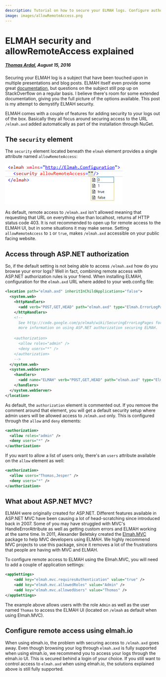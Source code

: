 ```yaml
---
description: Tutorial on how to secure your ELMAH logs. Configure authorization through web.config and learn how to set it up when using ASP.NET MVC.
image: images/allowRemoteAccess.png
---
```


# ELMAH security and allowRemoteAccess explained

##### [Thomas Ardal](http://elmah.io/about/), August 15, 2016

Securing your ELMAH log is a subject that have been touched upon in multiple presentations and blog posts. ELMAH itself even provide some great [documentation](https://elmah.github.io/a/securing-error-log-pages/), but questions on the subject still pop up on StackOverflow on a regular basis. I believe there's room for some extended documentation, giving you the full picture of the options available. This post is my attempt to demystify ELMAH security.

ELMAH comes with a couple of features for adding security to your logs out of the box. Basically they all focus around securing access to the URL `/elmah.axd` added automatically as part of the installation through NuGet.

## The `security` element

The `security` element located beneath the `elmah` element provides a single attribute named `allowRemoteAccess`:

![allowRemoteAccess](images/allowRemoteAccess.png)

As default, remote access to `/elmah.axd` isn't allowed meaning that requesting that URL on everything else than localhost, returns af HTTP status code 403. It is not recommended to open up for remote access to the ELMAH UI, but in some situations it may make sense. Setting `allowRemoteAccess` to `1` or `true`, makes `/elmah.axd` accessible on your public facing website.

## Access through ASP.NET authorization

So, if the default setting is not being able to access `/elmah.axd` how do you browse your error logs? Well in fact, combining remote access with ASP.NET authorization rules is your friend. When installing ELMAH, configuration for the `elmah.axd` URL where added to your web.config file:

```xml
<location path="elmah.axd" inheritInChildApplications="false">
  <system.web>
    <httpHandlers>
      <add verb="POST,GET,HEAD" path="elmah.axd" type="Elmah.ErrorLogPageFactory, Elmah" />
    </httpHandlers>
    <!-- 
      See http://code.google.com/p/elmah/wiki/SecuringErrorLogPages for 
      more information on using ASP.NET authorization securing ELMAH.

    <authorization>
      <allow roles="admin" />
      <deny users="*" />  
    </authorization>
    -->
  </system.web>
  <system.webServer>
    <handlers>
      <add name="ELMAH" verb="POST,GET,HEAD" path="elmah.axd" type="Elmah.ErrorLogPageFactory, Elmah" preCondition="integratedMode" />
    </handlers>
  </system.webServer>
</location>
```

As default, the `authorization` element is commented out. If you remove the comment around that element, you will get a default security setup where admin users will be allowed access to `/elmah.axd` only. This is configured through the `allow` and `deny` elements:

```xml
<authorization>
  <allow roles="admin" />
  <deny users="*" />  
</authorization>
```

If you want to allow a list of users only, there's an `users` attribute available on the `allow` element as well:

```xml
<authorization>
  <allow users="Thomas,Jesper" />
  <deny users="*" />  
</authorization>
```

## What about ASP.NET MVC?

ELMAH were originally created for ASP.NET. Different features available in ASP.NET MVC have been causing a lot of head-scratching since introduced back in 2007. Some of you may have struggled with MVC's HandleErrorAttribute as well as getting custom errors and ELMAH working at the same time. In 2011, Alexander Beletsky created the [Elmah.MVC](https://github.com/alexbeletsky/elmah-mvc) package to help MVC developers using ELMAH. We highly recommend MVC projects to use this package, since it removes a lot of the frustrations that people are having with MVC and ELMAH.

To configure remote access to ELMAH using the Elmah.MVC, you will need to add a couple of application settings:

```xml
<appSettings>
    <add key="elmah.mvc.requiresAuthentication" value="true" />
    <add key="elmah.mvc.allowedRoles" value="Admin" />
    <add key="elmah.mvc.allowedUsers" value="Thomas" />
</appSettings>
```

The example above allows users with the role `Admin` as well as the user named `Thomas` to access the ELMAH UI (located on `/elmah` as default when using Elmah.MVC).

## Configure remote access using elmah.io

When using elmah.io, the problem with securing access to `/elmah.axd` goes away. Even though browsing your log through `elmah.axd` is fully supported when using elmah.io, we recommend you to access your logs through the elmah.io UI. This is secured behind a login of your choice. If you still want to control access to `elmah.axd` when using elmah.io, the solutions explained above is still fully supported.